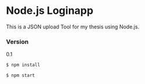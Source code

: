 # Node.js Loginapp

This is a JSON upload Tool for my thesis using Node.js.

### Version
0.1

```sh
$ npm install
```

```sh
$ npm start
```
